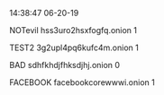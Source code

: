 14:38:47 06-20-19

NOTevil hss3uro2hsxfogfq.onion 1


TEST2 3g2upl4pq6kufc4m.onion 1


BAD sdhfkhdjfhksdjhj.onion 0


FACEBOOK facebookcorewwwi.onion 1


